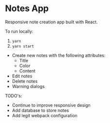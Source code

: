 # Notes App

Responsive note creation app built with React.  

To run locally:

1. `yarn`
2. `yarn start`

* Create new notes with the following attributes:
  * Title
  * Color
  * Content
* Edit notes
* Delete notes
* Warning dialogs

TODO's:

* Continue to improve responsive design
* Add database to store notes
* Add legit webpack configuration
